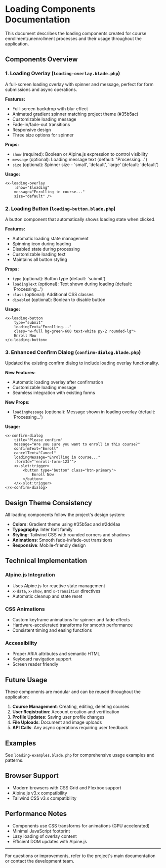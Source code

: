# Loading Components Documentation

This document describes the loading components created for course enrollment/unenrollment processes and their usage throughout the application.

## Components Overview

### 1. Loading Overlay (`loading-overlay.blade.php`)
A full-screen loading overlay with spinner and message, perfect for form submissions and async operations.

**Features:**
- Full-screen backdrop with blur effect
- Animated gradient spinner matching project theme (#35b5ac)
- Customizable loading message
- Fade-in/fade-out transitions
- Responsive design
- Three size options for spinner

**Props:**
- `show` (required): Boolean or Alpine.js expression to control visibility
- `message` (optional): Loading message text (default: "Processing...")
- `size` (optional): Spinner size - 'small', 'default', 'large' (default: 'default')

**Usage:**
```blade
<x-loading-overlay 
    :show="$loading" 
    message="Enrolling in course..." 
    size="default" />
```

### 2. Loading Button (`loading-button.blade.php`)
A button component that automatically shows loading state when clicked.

**Features:**
- Automatic loading state management
- Spinning icon during loading
- Disabled state during processing
- Customizable loading text
- Maintains all button styling

**Props:**
- `type` (optional): Button type (default: 'submit')
- `loadingText` (optional): Text shown during loading (default: 'Processing...')
- `class` (optional): Additional CSS classes
- `disabled` (optional): Boolean to disable button

**Usage:**
```blade
<x-loading-button 
    type="submit"
    loadingText="Enrolling..."
    class="w-full bg-green-600 text-white py-2 rounded-lg">
    Enroll Now
</x-loading-button>
```

### 3. Enhanced Confirm Dialog (`confirm-dialog.blade.php`)
Updated the existing confirm dialog to include loading overlay functionality.

**New Features:**
- Automatic loading overlay after confirmation
- Customizable loading message
- Seamless integration with existing forms

**New Props:**
- `loadingMessage` (optional): Message shown in loading overlay (default: 'Processing...')

**Usage:**
```blade
<x-confirm-dialog
    title="Please confirm"
    message="Are you sure you want to enroll in this course?"
    confirmText="Enroll"
    cancelText="Cancel"
    loadingMessage="Enrolling in course..."
    :formId="'enroll-form-123'">
    <x-slot:trigger>
        <button type="button" class="btn-primary">
            Enroll Now
        </button>
    </x-slot:trigger>
</x-confirm-dialog>
```
## Design Theme Consistency

All loading components follow the project's design system:

- **Colors**: Gradient theme using #35b5ac and #2dd4aa
- **Typography**: Inter font family
- **Styling**: Tailwind CSS with rounded corners and shadows
- **Animations**: Smooth fade-in/fade-out transitions
- **Responsive**: Mobile-friendly design

## Technical Implementation

### Alpine.js Integration
- Uses Alpine.js for reactive state management
- `x-data`, `x-show`, and `x-transition` directives
- Automatic cleanup and state reset

### CSS Animations
- Custom keyframe animations for spinner and fade effects
- Hardware-accelerated transforms for smooth performance
- Consistent timing and easing functions

### Accessibility
- Proper ARIA attributes and semantic HTML
- Keyboard navigation support
- Screen reader friendly

## Future Usage

These components are modular and can be reused throughout the application:

1. **Course Management**: Creating, editing, deleting courses
2. **User Registration**: Account creation and verification
3. **Profile Updates**: Saving user profile changes
4. **File Uploads**: Document and image uploads
5. **API Calls**: Any async operations requiring user feedback

## Examples

See `loading-examples.blade.php` for comprehensive usage examples and patterns.

## Browser Support

- Modern browsers with CSS Grid and Flexbox support
- Alpine.js v3.x compatibility
- Tailwind CSS v3.x compatibility

## Performance Notes

- Components use CSS transforms for animations (GPU accelerated)
- Minimal JavaScript footprint
- Lazy loading of overlay content
- Efficient DOM updates with Alpine.js

---

For questions or improvements, refer to the project's main documentation or contact the development team.
